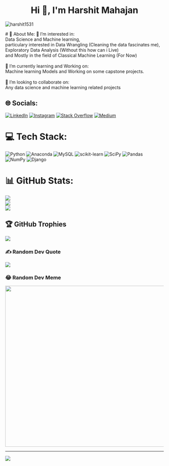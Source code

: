 <h1 align="center">Hi 👋, I'm Harshit Mahajan</h1>
<p align="left"> <img src="https://komarev.com/ghpvc/?username=harshit1531&label=Profile%20views&color=0e75b6&style=flat" alt="harshit1531" /> </p>
# 💫 About Me:
👀 I’m interested in:<br> Data Science and Machine learning, <br> particulary interested in Data Wrangling (Cleaning the data fascinates me), <br> Exploratory Data Analysis (Without this how can i Live)<br> and Mostly in the field of Classical Machine Learning (For Now)<br><br>🌱 I’m currently learning and Working on:<br> Machine learning Models and Working on some capstone projects.<br><br>💞️ I’m looking to collaborate on:<br> Any data science and machine learning related projects


## 🌐 Socials:
[![LinkedIn](https://img.shields.io/badge/LinkedIn-%230077B5.svg?logo=linkedin&logoColor=white)](https://linkedin.com/in/harshit1531) [![Instagram](https://img.shields.io/badge/Instagram-%23E4405F.svg?logo=Instagram&logoColor=white)](https://instagram.com/harshit_1531) [![Stack Overflow](https://img.shields.io/badge/-Stackoverflow-FE7A16?logo=stack-overflow&logoColor=white)](https://stackoverflow.com/users/21259673) [![Medium](https://img.shields.io/badge/Medium-12100E?logo=medium&logoColor=white)](https://medium.com/@@harshit1531) 

# 💻 Tech Stack:
![Python](https://img.shields.io/badge/python-3670A0?style=for-the-badge&logo=python&logoColor=ffdd54) ![Anaconda](https://img.shields.io/badge/Anaconda-%2344A833.svg?style=for-the-badge&logo=anaconda&logoColor=white) ![MySQL](https://img.shields.io/badge/mysql-%2300f.svg?style=for-the-badge&logo=mysql&logoColor=white) ![scikit-learn](https://img.shields.io/badge/scikit--learn-%23F7931E.svg?style=for-the-badge&logo=scikit-learn&logoColor=white) ![SciPy](https://img.shields.io/badge/SciPy-%230C55A5.svg?style=for-the-badge&logo=scipy&logoColor=%white) ![Pandas](https://img.shields.io/badge/pandas-%23150458.svg?style=for-the-badge&logo=pandas&logoColor=white) ![NumPy](https://img.shields.io/badge/numpy-%23013243.svg?style=for-the-badge&logo=numpy&logoColor=white) ![Django](https://img.shields.io/badge/django-%23092E20.svg?style=for-the-badge&logo=django&logoColor=white)
# 📊 GitHub Stats:
![](https://github-readme-stats.vercel.app/api?username=harshit1531&theme=vision-friendly-dark&hide_border=false&include_all_commits=true&count_private=false)<br/>
![](https://github-readme-streak-stats.herokuapp.com/?user=harshit1531&theme=vision-friendly-dark&hide_border=false)<br/>
![](https://github-readme-stats.vercel.app/api/top-langs/?username=harshit1531&theme=vision-friendly-dark&hide_border=false&include_all_commits=true&count_private=false&layout=compact)

## 🏆 GitHub Trophies
![](https://github-profile-trophy.vercel.app/?username=harshit1531&theme=juicyfresh&no-frame=false&no-bg=false&margin-w=4)

### ✍️ Random Dev Quote
![](https://quotes-github-readme.vercel.app/api?type=horizontal&theme=radical)

### 😂 Random Dev Meme
<img src="https://random-memer.herokuapp.com/" width="512px"/>

---
[![](https://visitcount.itsvg.in/api?id=harshit1531&icon=0&color=1)](https://visitcount.itsvg.in)
